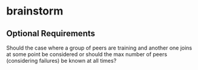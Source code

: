 # brainstorm

## Optional Requirements

Should the case where a group of peers are training and another one joins at some point be considered or should the max number of peers (considering failures) be known at all times?